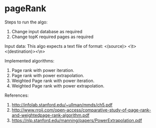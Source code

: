 # pageRank
Steps to run the algo:
1. Change input database as required
2. Change topK required pages as required

Input data:
This algo expects a text file of format:
<(source)> <\t> <(destination)><\n>

Implemented algorithms:
1. Page rank with power iteration.
2. Page rank with power extrapolation.
3. Weighted Page rank with power iteration.
4. Weighted Page rank with power extrapolation.

References:
1. http://infolab.stanford.edu/~ullman/mmds/ch5.pdf
2. http://www.rroij.com/open-access/comparative-study-of-page-rank-and-weightedpage-rank-algorithm.pdf
3. https://nlp.stanford.edu/manning/papers/PowerExtrapolation.pdf

